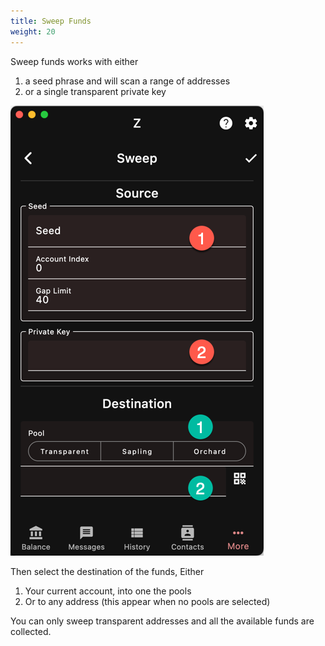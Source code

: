```yaml
---
title: Sweep Funds
weight: 20
---
```


Sweep funds works with either 
1. a seed phrase and will scan a range of addresses
1. or a single transparent private key

![Sweep](2024-03-10_22-20-07.png)

Then select the destination of the funds,
Either
1. Your current account, into one the pools
1. Or to any address (this appear when no pools
are selected)

You can only sweep transparent addresses
and all the available funds are collected.
